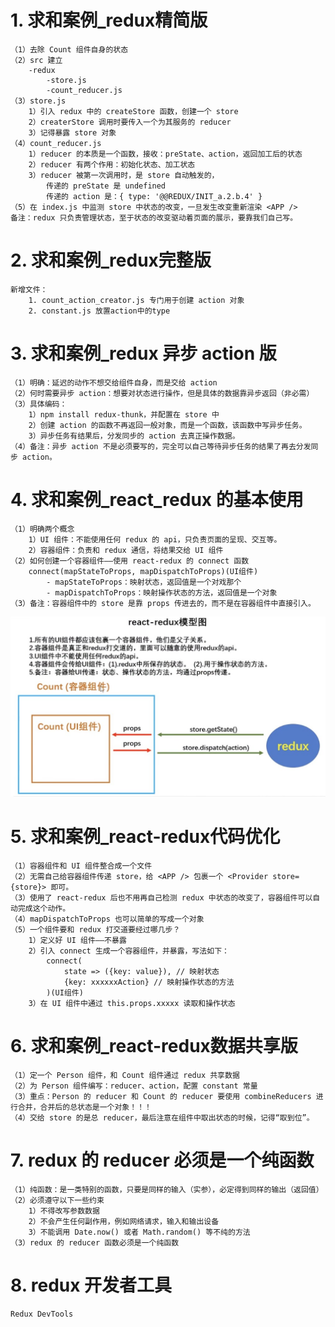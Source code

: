 # 1. 求和案例_redux精简版
    （1）去除 Count 组件自身的状态
    （2）src 建立
        -redux
            -store.js
            -count_reducer.js
    （3）store.js
        1）引入 redux 中的 createStore 函数，创建一个 store
        2）createrStore 调用时要传入一个为其服务的 reducer
        3）记得暴露 store 对象
    （4）count_reducer.js
        1）reducer 的本质是一个函数，接收：preState、action，返回加工后的状态
        2）reducer 有两个作用：初始化状态、加工状态
        3）reducer 被第一次调用时，是 store 自动触发的，
            传递的 preState 是 undefined
            传递的 action 是：{ type: '@@REDUX/INIT_a.2.b.4' }
    （5）在 index.js 中监测 store 中状态的改变，一旦发生改变重新渲染 <APP />
    备注：redux 只负责管理状态，至于状态的改变驱动着页面的展示，要靠我们自己写。   

# 2. 求和案例_redux完整版
    新增文件：
        1. count_action_creator.js 专门用于创建 action 对象
        2. constant.js 放置action中的type

# 3. 求和案例_redux 异步 action 版
    （1）明确：延迟的动作不想交给组件自身，而是交给 action
    （2）何时需要异步 action：想要对状态进行操作，但是具体的数据靠异步返回（非必需）
    （3）具体编码：
        1）npm install redux-thunk，并配置在 store 中
        2）创建 action 的函数不再返回一般对象，而是一个函数，该函数中写异步任务。
        3）异步任务有结果后，分发同步的 action 去真正操作数据。
    （4）备注：异步 action 不是必须要写的，完全可以自己等待异步任务的结果了再去分发同步 action。

# 4. 求和案例_react_redux 的基本使用
    （1）明确两个概念
        1）UI 组件：不能使用任何 redux 的 api，只负责页面的呈现、交互等。
        2）容器组件：负责和 redux 通信，将结果交给 UI 组件
    （2）如何创建一个容器组件——使用 react-redux 的 connect 函数
        connect(mapStateToProps, mapDispatchToProps)(UI组件)
            - mapStateToProps：映射状态，返回值是一个对戏那个
            - mapDispatchToProps：映射操作状态的方法，返回值是一个对象
    （3）备注：容器组件中的 store 是靠 props 传进去的，而不是在容器组件中直接引入。

![react-redux模型图](../redux_test/mdImgs/react-redux.jpg)

# 5. 求和案例_react-redux代码优化
    （1）容器组件和 UI 组件整合成一个文件
    （2）无需自己给容器组件传递 store，给 <APP /> 包裹一个 <Provider store={store}> 即可。
    （3）使用了 react-redux 后也不用再自己检测 redux 中状态的改变了，容器组件可以自动完成这个动作。
    （4）mapDispatchToProps 也可以简单的写成一个对象
    （5）一个组件要和 redux 打交道要经过哪几步？
        1）定义好 UI 组件——不暴露
        2）引入 connect 生成一个容器组件，并暴露，写法如下：
            connect(
                state => ({key: value}), // 映射状态
                {key: xxxxxxAction} // 映射操作状态的方法
            )(UI组件)
        3）在 UI 组件中通过 this.props.xxxxx 读取和操作状态

# 6. 求和案例_react-redux数据共享版
    （1）定一个 Person 组件，和 Count 组件通过 redux 共享数据
    （2）为 Person 组件编写：reducer、action，配置 constant 常量
    （3）重点：Person 的 reducer 和 Count 的 reducer 要使用 combineReducers 进行合并，合并后的总状态是一个对象！！！
    （4）交给 store 的是总 reducer，最后注意在组件中取出状态的时候，记得“取到位”。

# 7. redux 的 reducer 必须是一个纯函数
    （1）纯函数：是一类特别的函数，只要是同样的输入（实参），必定得到同样的输出（返回值）
    （2）必须遵守以下一些约束
        1）不得改写参数数据
        2）不会产生任何副作用，例如网络请求，输入和输出设备
        3）不能调用 Date.now() 或者 Math.random() 等不纯的方法
    （3）redux 的 reducer 函数必须是一个纯函数

# 8. redux 开发者工具
    Redux DevTools